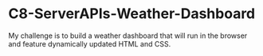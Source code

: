 # C8-ServerAPIs-Weather-Dashboard

My challenge is to build a weather dashboard that will run in the browser and feature dynamically updated HTML and CSS.
